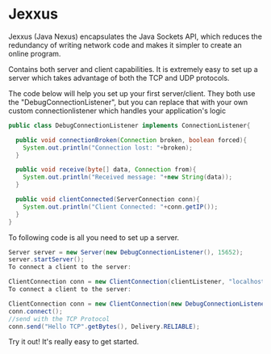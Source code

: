 # Jexxus

Jexxus (Java Nexus) encapsulates the Java Sockets API, which reduces the redundancy of writing network code and makes it simpler to create an online program.

Contains both server and client capabilities. It is extremely easy to set up a server which takes advantage of both the TCP and UDP protocols.

The code below will help you set up your first server/client. They both use the "DebugConnectionListener", but you can replace that with your own custom connectionlistener which handles your application's logic


```java
public class DebugConnectionListener implements ConnectionListener{

  public void connectionBroken(Connection broken, boolean forced){
    System.out.println("Connection lost: "+broken);
  }

  public void receive(byte[] data, Connection from){
    System.out.println("Received message: "+new String(data));
  }

  public void clientConnected(ServerConnection conn){
    System.out.println("Client Connected: "+conn.getIP());
  }
}
```

To following code is all you need to set up a server.

```java
Server server = new Server(new DebugConnectionListener(), 15652);
server.startServer();
To connect a client to the server:

ClientConnection conn = new ClientConnection(clientListener, "localhost", 15652);
To connect a client to the server:

ClientConnection conn = new ClientConnection(new DebugConnectionListener(), "localhost", 15652);
conn.connect();
//send with the TCP Protocol
conn.send("Hello TCP".getBytes(), Delivery.RELIABLE);
```

Try it out! It's really easy to get started.
